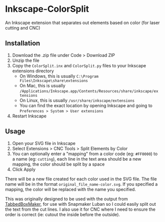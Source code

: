 # Inkscape-ColorSplit
An Inkscape extension that separates out elements based on color (for laser cutting and CNC)

## Installation

1. Download the .zip file under Code > Download ZIP
2. Unzip the file
3. Copy the `ColorSplit.inx` and `ColorSplit.py` files to your Inkscape extensions directory
    * On Windows, this is usually `C:\Program Files\Inkscape\share\extensions`
    * On Mac, this is usually `/Applications/Inkscape.app/Contents/Resources/share/inkscape/extensions`
    * On Linux, this is usually `/usr/share/inkscape/extensions`
    * You can find the exact location by opening Inkscape and going to `Preferences > System > User extensions`
4. Restart Inkscape

## Usage

1. Open your SVG file in Inkscape
2. Select Extensions > CNC Tools > Split Elements by Color
3. You can optionally enter a "mapping" from a color code (eg: `#FF0000`) to a name (eg: `cutting`), each line in the text area should be a new mapping, the color should be split by a space
4. Click Apply

There will be a new file created for each color used in the SVG file. The file name will be in the format `original_file_name-color.svg`. If you specified a mapping, the color will be replaced with the name you specified.

This was originally designed to be used with the output from [TabbedBoxMaker](https://github.com/sillyfrog/TabbedBoxMaker), for use with Snapmaker Luban so I could easily split out the text from the cut lines. I also use it for CNC where I need to ensure the order is correct (ie: cutout the inside before the outside).